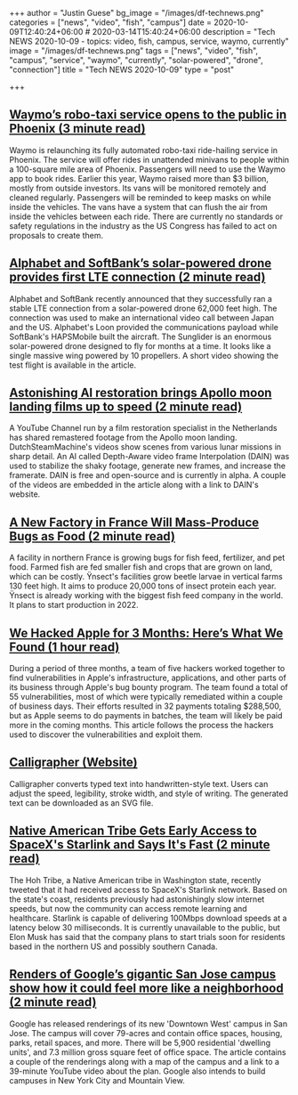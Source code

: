 +++
author = "Justin Guese"
bg_image = "/images/df-technews.png"
categories = ["news", "video", "fish", "campus"]
date = 2020-10-09T12:40:24+06:00 # 2020-03-14T15:40:24+06:00
description = "Tech NEWS 2020-10-09 - topics: video, fish, campus, service, waymo, currently"
image = "/images/df-technews.png"
tags = ["news", "video", "fish", "campus", "service", "waymo", "currently", "solar-powered", "drone", "connection"]
title = "Tech NEWS 2020-10-09"
type = "post"

+++

## [Waymo’s robo-taxi service opens to the public in Phoenix (3 minute read)](https://venturebeat.com/2020/10/08/waymos-robo-taxi-service-opens-to-the-public-in-phoenix//1/010001750cd5623e-b531a88b-b832-4df3-bdcb-238be0245af7-000000/6Z-VDIYKLM0JXNIXw2yH1_B2eb0Ghug_6AEgRhNDA-s=162)

Waymo is relaunching its fully automated robo-taxi ride-hailing service in Phoenix. The service will offer rides in unattended minivans to people within a 100-square mile area of Phoenix. Passengers will need to use the Waymo app to book rides. Earlier this year, Waymo raised more than $3 billion, mostly from outside investors. Its vans will be monitored remotely and cleaned regularly. Passengers will be reminded to keep masks on while inside the vehicles. The vans have a system that can flush the air from inside the vehicles between each ride. There are currently no standards or safety regulations in the industry as the US Congress has failed to act on proposals to create them.

## [Alphabet and SoftBank’s solar-powered drone provides first LTE connection (2 minute read)](https://www.theverge.com/2020/10/8/21507397/alphabet-softabank-solar-power-autonomous-drone-lte-connection/1/010001750cd5623e-b531a88b-b832-4df3-bdcb-238be0245af7-000000/0l6eK_B0hp3kEfDCHNOOiNoPx9xgMOV5oSi4ZU0oObw=162)

Alphabet and SoftBank recently announced that they successfully ran a stable LTE connection from a solar-powered drone 62,000 feet high. The connection was used to make an international video call between Japan and the US. Alphabet's Loon provided the communications payload while SoftBank's HAPSMobile built the aircraft. The Sunglider is an enormous solar-powered drone designed to fly for months at a time. It looks like a single massive wing powered by 10 propellers. A short video showing the test flight is available in the article.

## [Astonishing AI restoration brings Apollo moon landing films up to speed (2 minute read)](https://www.space.com/moon-landing-footage-remastered.html/1/010001750cd5623e-b531a88b-b832-4df3-bdcb-238be0245af7-000000/lT7CQOlAqJw098LJUyOF-22-PemZYOeC2NGSSSUb2r4=162)

A YouTube Channel run by a film restoration specialist in the Netherlands has shared remastered footage from the Apollo moon landing. DutchSteamMachine's videos show scenes from various lunar missions in sharp detail. An AI called Depth-Aware video frame Interpolation (DAIN) was used to stabilize the shaky footage, generate new frames, and increase the framerate. DAIN is free and open-source and is currently in alpha. A couple of the videos are embedded in the article along with a link to DAIN's website.

## [A New Factory in France Will Mass-Produce Bugs as Food (2 minute read)](https://singularityhub.com/2020/10/08/the-future-of-food-might-be-bugs-and-not-just-for-humans//1/010001750cd5623e-b531a88b-b832-4df3-bdcb-238be0245af7-000000/iD4ApoUoyiUgqj7zoBogmUfJuxn1PcM8vKORfjod5RM=162)

A facility in northern France is growing bugs for fish feed, fertilizer, and pet food. Farmed fish are fed smaller fish and crops that are grown on land, which can be costly. Ÿnsect's facilities grow beetle larvae in vertical farms 130 feet high. It aims to produce 20,000 tons of insect protein each year. Ÿnsect is already working with the biggest fish feed company in the world. It plans to start production in 2022.

## [We Hacked Apple for 3 Months: Here’s What We Found (1 hour read)](https://samcurry.net/hacking-apple//1/010001750cd5623e-b531a88b-b832-4df3-bdcb-238be0245af7-000000/QY58SxaSU4IqduVskrlIFvo_qhimYbgzkvBz5Q8YkAA=162)

During a period of three months, a team of five hackers worked together to find vulnerabilities in Apple's infrastructure, applications, and other parts of its business through Apple's bug bounty program. The team found a total of 55 vulnerabilities, most of which were typically remediated within a couple of business days. Their efforts resulted in 32 payments totaling $288,500, but as Apple seems to do payments in batches, the team will likely be paid more in the coming months. This article follows the process the hackers used to discover the vulnerabilities and exploit them.

## [Calligrapher (Website)](https://www.calligrapher.ai//1/010001750cd5623e-b531a88b-b832-4df3-bdcb-238be0245af7-000000/r78tZHroNK2KfCvgbWGuAxbLTS_KR85M4pyyChrlXZo=162)

Calligrapher converts typed text into handwritten-style text. Users can adjust the speed, legibility, stroke width, and style of writing. The generated text can be downloaded as an SVG file.

## [Native American Tribe Gets Early Access to SpaceX's Starlink and Says It's Fast (2 minute read)](https://www.pcmag.com/news/native-american-tribe-gets-early-access-to-spacexs-starlink-and-says-its/1/010001750cd5623e-b531a88b-b832-4df3-bdcb-238be0245af7-000000/4YN6nbxvkgcqyKmKRRs1ywWNvV_W0X7fgockVaNyv8s=162)

The Hoh Tribe, a Native American tribe in Washington state, recently tweeted that it had received access to SpaceX's Starlink network. Based on the state's coast, residents previously had astonishingly slow internet speeds, but now the community can access remote learning and healthcare. Starlink is capable of delivering 100Mbps download speeds at a latency below 30 milliseconds. It is currently unavailable to the public, but Elon Musk has said that the company plans to start trials soon for residents based in the northern US and possibly southern Canada.

## [Renders of Google’s gigantic San Jose campus show how it could feel more like a neighborhood (2 minute read)](https://www.theverge.com/2020/10/8/21508416/google-gigantic-san-jose-campus-downtown-west/1/010001750cd5623e-b531a88b-b832-4df3-bdcb-238be0245af7-000000/5Bkps1R58jeW15Rc5xk-sJMIgn3-CnMXPPkyt1kjhXs=162)

Google has released renderings of its new 'Downtown West' campus in San Jose. The campus will cover 79-acres and contain office spaces, housing, parks, retail spaces, and more. There will be 5,900 residential 'dwelling units', and 7.3 million gross square feet of office space. The article contains a couple of the renderings along with a map of the campus and a link to a 39-minute YouTube video about the plan. Google also intends to build campuses in New York City and Mountain View.

